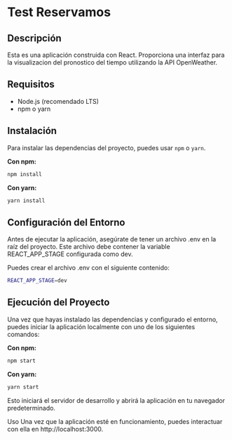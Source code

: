 # Test Reservamos

## Descripción

Esta es una aplicación construida con React. Proporciona una interfaz para la visualizacion del pronostico del tiempo utilizando la API OpenWeather.

## Requisitos

- Node.js (recomendado LTS)
- npm o yarn

## Instalación

Para instalar las dependencias del proyecto, puedes usar `npm` o `yarn`.

**Con npm:**

```bash
npm install
```

**Con yarn:**

```bash
yarn install
```

## Configuración del Entorno

Antes de ejecutar la aplicación, asegúrate de tener un archivo .env en la raíz del proyecto. Este archivo debe contener la variable REACT_APP_STAGE configurada como dev.

Puedes crear el archivo .env con el siguiente contenido:

```bash
REACT_APP_STAGE=dev
```

## Ejecución del Proyecto

Una vez que hayas instalado las dependencias y configurado el entorno, puedes iniciar la aplicación localmente con uno de los siguientes comandos:

**Con npm:**

```bash
npm start
```

**Con yarn:**

```bash
yarn start
```

Esto iniciará el servidor de desarrollo y abrirá la aplicación en tu navegador predeterminado.

Uso
Una vez que la aplicación esté en funcionamiento, puedes interactuar con ella en http://localhost:3000.
